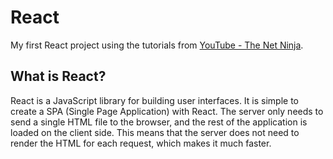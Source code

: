 # React

My first React project using the tutorials from [YouTube - The Net Ninja](https://www.youtube.com/watch?v=j942wKiXFu8&list=PL4cUxeGkcC9gZD-Tvwfod2gaISzfRiP9d).


## What is React?
React is a JavaScript library for building user interfaces. It is simple to create a SPA (Single Page Application) with React. The server only needs to send a single HTML file to the browser, and the rest of the application is loaded on the client side. This means that the server does not need to render the HTML for each request, which makes it much faster.
